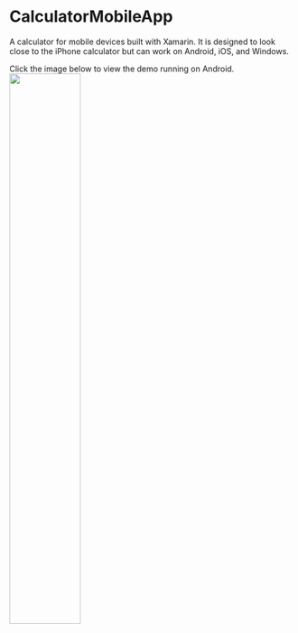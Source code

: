 # CalculatorMobileApp
A calculator for mobile devices built with Xamarin. It is designed to look close to the iPhone calculator but can work on Android, iOS, and Windows.


Click the image below to view the demo running on Android.
[<img src="https://img.youtube.com/vi/Gj7E0lYm8k8/maxresdefault.jpg" width="50%">](https://youtu.be/Gj7E0lYm8k8)
